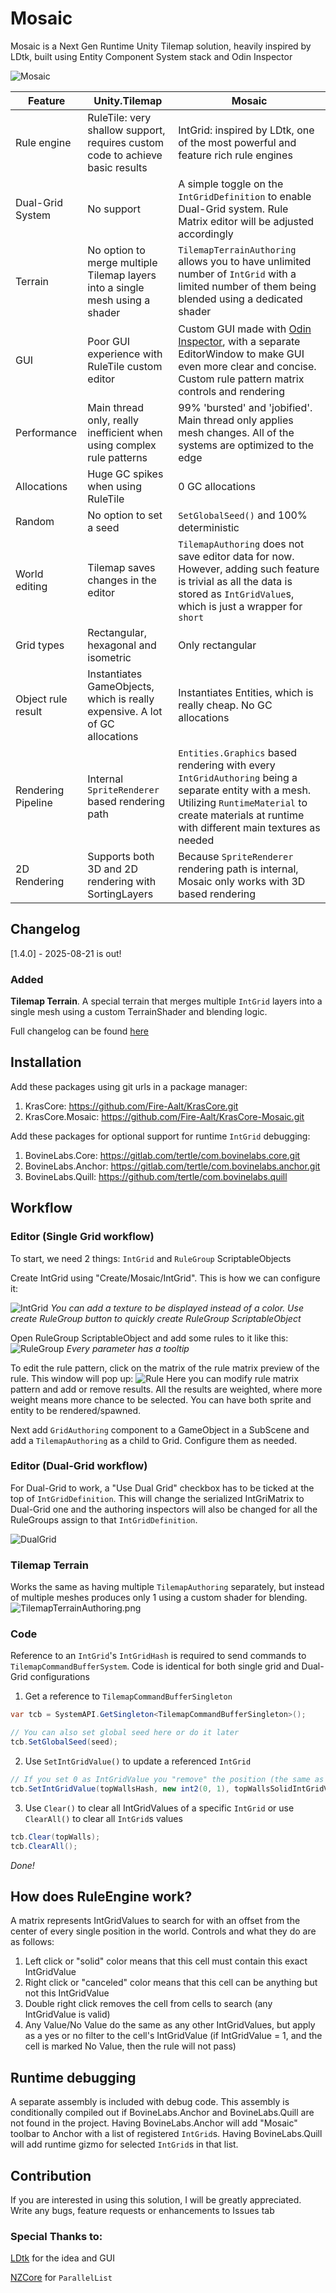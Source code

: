 # Mosaic
Mosaic is a Next Gen Runtime Unity Tilemap solution, heavily inspired by LDtk, built using Entity Component System stack and Odin Inspector 

![Mosaic](Documentation~/Images/Mosaic.png)

| Feature            | Unity.Tilemap                                                                 | Mosaic                                                                                                                                                                                                                                                                                                                     |
|--------------------|-------------------------------------------------------------------------------|----------------------------------------------------------------------------------------------------------------------------------------------------------------------------------------------------------------------------------------------------------------------------------------------------------------------------|
| Rule engine        | RuleTile: very shallow support, requires custom code to achieve basic results | IntGrid: inspired by LDtk, one of the most powerful and feature rich rule engines                                                                                                                                                                                                                                          |
| Dual-Grid System   | No support                                                                    | A simple toggle on the `IntGridDefinition` to enable Dual-Grid system. Rule Matrix editor will be adjusted accordingly                                                                                                                                                                                                     |
| Terrain            | No option to merge multiple Tilemap layers into a single mesh using a shader  | `TilemapTerrainAuthoring` allows you to have unlimited number of `IntGrid` with a limited number of them being blended using a dedicated shader                                                                                                                                                                            |
| GUI                | Poor GUI experience with RuleTile custom editor                               | Custom GUI made with [Odin Inspector](https://assetstore.unity.com/packages/tools/utilities/odin-inspector-and-serializer-89041?srsltid=AfmBOop97OyTTYiuIIGN0oQkSMLd0P3xSmw8NEuDFQQLFEFcz3blWS6p), with a separate EditorWindow to make GUI even more clear and concise. Custom rule pattern matrix controls and rendering |
| Performance        | Main thread only, really inefficient when using complex rule patterns         | 99% 'bursted' and 'jobified'. Main thread only applies mesh changes. All of the systems are optimized to the edge                                                                                                                                                                                                          | 
| Allocations        | Huge GC spikes when using RuleTile                                            | 0 GC allocations                                                                                                                                                                                                                                                                                                           |
| Random             | No option to set a seed                                                       | `SetGlobalSeed()` and 100% deterministic                                                                                                                                                                                                                                                                                   |
| World editing      | Tilemap saves changes in the editor                                           | `TilemapAuthoring` does not save editor data for now. However, adding such feature is trivial as all the data is stored as `IntGridValue`s, which is just a wrapper for `short`                                                                                                                                            |
| Grid types         | Rectangular, hexagonal and isometric                                          | Only rectangular                                                                                                                                                                                                                                                                                                           |
| Object rule result | Instantiates GameObjects, which is really expensive. A lot of GC allocations  | Instantiates Entities, which is really cheap. No GC allocations                                                                                                                                                                                                                                                            |                  
| Rendering Pipeline | Internal `SpriteRenderer` based rendering path                                | `Entities.Graphics` based rendering with every `IntGridAuthoring` being a separate entity with a mesh. Utilizing `RuntimeMaterial` to create materials at runtime with different main textures as needed                                                                                                                   |                                                                                                                                                                                                                               
| 2D Rendering       | Supports both 3D and 2D rendering with SortingLayers                          | Because `SpriteRenderer` rendering path is internal, Mosaic only works with 3D based rendering                                                                                                                                                                                                                             |

## Changelog
[1.4.0] - 2025-08-21 is out! 

### Added
**Tilemap Terrain**. A special terrain that merges multiple `IntGrid` layers into a single mesh using a custom TerrainShader and blending logic.

Full changelog can be found [here](CHANGELOG.md)

## Installation
Add these packages using git urls in a package manager:
1. KrasCore: https://github.com/Fire-Aalt/KrasCore.git
2. KrasCore.Mosaic: https://github.com/Fire-Aalt/KrasCore-Mosaic.git

Add these packages for optional support for runtime `IntGrid` debugging: 
1. BovineLabs.Core: https://gitlab.com/tertle/com.bovinelabs.core.git
2. BovineLabs.Anchor: https://gitlab.com/tertle/com.bovinelabs.anchor.git
3. BovineLabs.Quill: https://github.com/tertle/com.bovinelabs.quill

## Workflow
### Editor (Single Grid workflow)
To start, we need 2 things: `IntGrid` and `RuleGroup` ScriptableObjects

Create IntGrid using "Create/Mosaic/IntGrid". This is how we can configure it:

![IntGrid](Documentation~/Images/IntGrid.png)
*You can add a texture to be displayed instead of a color. Use create RuleGroup button to quickly create RuleGroup ScriptableObject*

Open RuleGroup ScriptableObject and add some rules to it like this:
![RuleGroup](Documentation~/Images/RuleGroup.png)
*Every parameter has a tooltip*

To edit the rule pattern, click on the matrix of the rule matrix preview of the rule. This window will pop up:
![Rule](Documentation~/Images/Rule.png)
Here you can modify rule matrix pattern and add or remove results. All the results are weighted, where more weight means more chance to be selected. You can have both sprite and entity to be rendered/spawned.

Next add `GridAuthoring` component to a GameObject in a SubScene and add a `TilemapAuthoring` as a child to Grid. Configure them as needed.

### Editor (Dual-Grid workflow)

For Dual-Grid to work, a "Use Dual Grid" checkbox has to be ticked at the top of `IntGridDefinition`. This will change the serialized IntGriMatrix to Dual-Grid one and the authoring inspectors will also be changed for all the RuleGroups assign to that `IntGridDefinition`.

![DualGrid](Documentation~/Images/DualGrid.png)

### Tilemap Terrain
Works the same as having multiple `TilemapAuthoring` separately, but instead of multiple meshes produces only 1 using a custom shader for blending. 
![TilemapTerrainAuthoring.png](Documentation%7E/Images/TilemapTerrainAuthoring.png)

### Code
Reference to an `IntGrid`'s `IntGridHash` is required to send commands to `TilemapCommandBufferSystem`. Code is identical for both single grid and Dual-Grid configurations

1. Get a reference to `TilemapCommandBufferSingleton`
```csharp
var tcb = SystemAPI.GetSingleton<TilemapCommandBufferSingleton>();

// You can also set global seed here or do it later
tcb.SetGlobalSeed(seed);
```

2. Use `SetIntGridValue()` to update a referenced `IntGrid`
```csharp
// If you set 0 as IntGridValue you "remove" the position (the same as setting null value using SetTile in Unity.Tilemap)
tcb.SetIntGridValue(topWallsHash, new int2(0, 1), topWallsSolidIntGridValue);
```

3. Use `Clear()` to clear all IntGridValues of a specific `IntGrid` or use `ClearAll()` to clear all `IntGrid`s values
```csharp
tcb.Clear(topWalls);
tcb.ClearAll();
```

*Done!*

## How does RuleEngine work?
A matrix represents IntGridValues to search for with an offset from the center of every single position in the world. 
Controls and what they do are as follows:
1. Left click or "solid" color means that this cell must contain this exact IntGridValue
2. Right click or "canceled" color means that this cell can be anything but not this IntGridValue
3. Double right click removes the cell from cells to search (any IntGridValue is valid)
4. Any Value/No Value do the same as any other IntGridValues, but apply as a yes or no filter to the cell's IntGridValue (if IntGridValue = 1, and the cell is marked No Value, then the rule will not pass)

## Runtime debugging
A separate assembly is included with debug code. This assembly is conditionally compiled out if BovineLabs.Anchor and BovineLabs.Quill are not found in the project. Having BovineLabs.Anchor will add "Mosaic" toolbar to Anchor with a list of registered `IntGrid`s. Having BovineLabs.Quill will add runtime gizmo for selected `IntGrid`s in that list.

## Contribution
If you are interested in using this solution, I will be greatly appreciated. Write any bugs, feature requests or enhancements to Issues tab

### Special Thanks to:

[LDtk](https://ldtk.io/) for the idea and GUI

[NZCore](https://github.com/enzi/NZCore) for `ParallelList`
